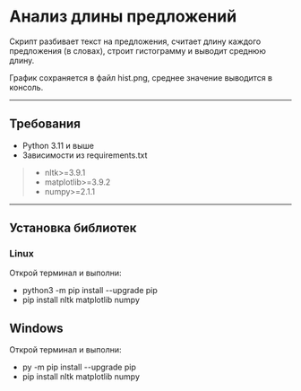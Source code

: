 # Анализ длины предложений

Скрипт разбивает текст на предложения, считает длину каждого предложения (в словах), строит гистограмму и выводит среднюю длину.

График сохраняется в файл hist.png, среднее значение выводится в консоль.

---
## Требования
- Python 3.11 и выше
- Зависимости из requirements.txt
> - nltk>=3.9.1
> - matplotlib>=3.9.2
> - numpy>=2.1.1


---

## Установка библиотек

### Linux
Открой терминал и выполни:
- python3 -m pip install --upgrade pip
- pip install nltk matplotlib numpy

## Windows 
Открой терминал и выполни:
- py -m pip install --upgrade pip
- pip install nltk matplotlib numpy
